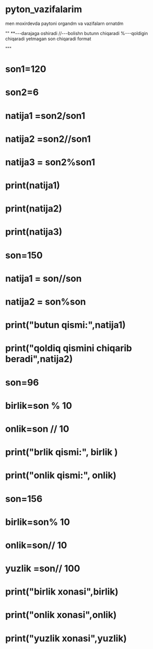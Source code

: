# pyton_vazifalarim
men moxirdevda paytoni organdm va vazifalarn ornatdm


""
**---darajaga oshiradi
//---bolishn butunn chiqaradi
%---qoldigin chiqaradi yetmagan son chiqaradi
format





"""
# son1=120
# son2=6
# natija1 =son2/son1
# natija2 =son2//son1
# natija3 = son2%son1
# print(natija1)
# print(natija2)
# print(natija3)



# son=150
# natija1 = son//son
# natija2 = son%son
# print("butun qismi:",natija1)
# print("qoldiq qismini chiqarib beradi",natija2)

# son=96
#  birlik=son %  10
# onlik=son // 10
# print("brlik  qismi:", birlik )
# print("onlik qismi:", onlik)
# son=156
# birlik=son% 10
# onlik=son// 10
# yuzlik =son// 100
# print("birlik xonasi",birlik)
# print("onlik xonasi",onlik)
# print("yuzlik xonasi",yuzlik)
